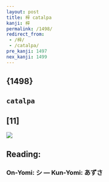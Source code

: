 ```yaml
---
layout: post
title: 梓 catalpa
kanji: 梓
permalink: /1498/
redirect_from:
 - /梓/
 - /catalpa/
pre_kanji: 1497
nex_kanji: 1499
---
```


## {1498}

## `catalpa`

## [11]

<div class="stroke"><img src="E6A293.png" /></div>

## Reading:

### On-Yomi: シ &mdash; Kun-Yomi: あずさ
